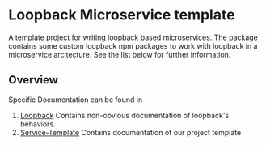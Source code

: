 # Loopback Microservice template

A template project for writing loopback based microservices.
The package contains some custom loopback npm packages to work with loopback in a microservice arcitecture. See the list below for further information.

## Overview

Specific Documentation can be found in

  1. [Loopback](loopback) Contains non-obvious documentation of loopback's behaviors.
  1. [Service-Template](service-template) Contains documentation of our project template
